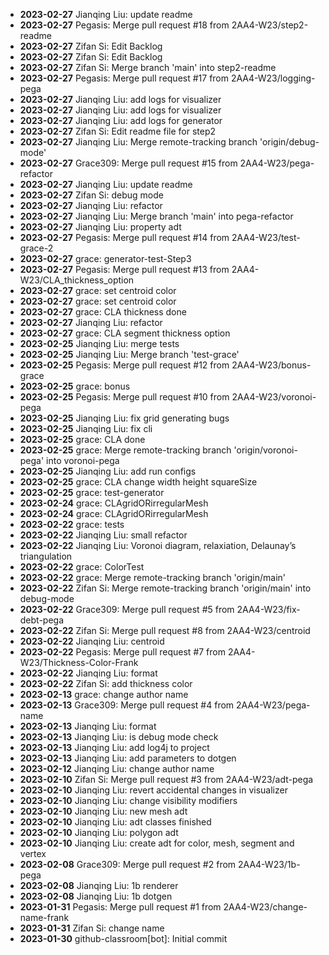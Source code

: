 - **2023-02-27** Jianqing Liu: update readme
- **2023-02-27** Pegasis: Merge pull request #18 from 2AA4-W23/step2-readme
- **2023-02-27** Zifan Si: Edit Backlog
- **2023-02-27** Zifan Si: Edit Backlog
- **2023-02-27** Zifan Si: Merge branch 'main' into step2-readme
- **2023-02-27** Pegasis: Merge pull request #17 from 2AA4-W23/logging-pega
- **2023-02-27** Jianqing Liu: add logs for visualizer
- **2023-02-27** Jianqing Liu: add logs for visualizer
- **2023-02-27** Jianqing Liu: add logs for generator
- **2023-02-27** Zifan Si: Edit readme file for step2
- **2023-02-27** Jianqing Liu: Merge remote-tracking branch 'origin/debug-mode'
- **2023-02-27** Grace309: Merge pull request #15 from 2AA4-W23/pega-refactor
- **2023-02-27** Jianqing Liu: update readme
- **2023-02-27** Zifan Si: debug mode
- **2023-02-27** Jianqing Liu: refactor
- **2023-02-27** Jianqing Liu: Merge branch 'main' into pega-refactor
- **2023-02-27** Jianqing Liu: property adt
- **2023-02-27** Pegasis: Merge pull request #14 from 2AA4-W23/test-grace-2
- **2023-02-27** grace: generator-test-Step3
- **2023-02-27** Pegasis: Merge pull request #13 from 2AA4-W23/CLA_thickness_option
- **2023-02-27** grace: set centroid color
- **2023-02-27** grace: set centroid color
- **2023-02-27** grace: CLA thickness done
- **2023-02-27** Jianqing Liu: refactor
- **2023-02-27** grace: CLA segment thickness option
- **2023-02-25** Jianqing Liu: merge tests
- **2023-02-25** Jianqing Liu: Merge branch 'test-grace'
- **2023-02-25** Pegasis: Merge pull request #12 from 2AA4-W23/bonus-grace
- **2023-02-25** grace: bonus
- **2023-02-25** Pegasis: Merge pull request #10 from 2AA4-W23/voronoi-pega
- **2023-02-25** Jianqing Liu: fix grid generating bugs
- **2023-02-25** Jianqing Liu: fix cli
- **2023-02-25** grace: CLA done
- **2023-02-25** grace: Merge remote-tracking branch 'origin/voronoi-pega' into voronoi-pega
- **2023-02-25** Jianqing Liu: add run configs
- **2023-02-25** grace: CLA change width height squareSize
- **2023-02-25** grace: test-generator
- **2023-02-24** grace: CLAgridORirregularMesh
- **2023-02-24** grace: CLAgridORirregularMesh
- **2023-02-22** grace: tests
- **2023-02-22** Jianqing Liu: small refactor
- **2023-02-22** Jianqing Liu: Voronoi diagram, relaxiation, Delaunay’s triangulation
- **2023-02-22** grace: ColorTest
- **2023-02-22** grace: Merge remote-tracking branch 'origin/main'
- **2023-02-22** Zifan Si: Merge remote-tracking branch 'origin/main' into debug-mode
- **2023-02-22** Grace309: Merge pull request #5 from 2AA4-W23/fix-debt-pega
- **2023-02-22** Zifan Si: Merge pull request #8 from 2AA4-W23/centroid
- **2023-02-22** Jianqing Liu: centroid
- **2023-02-22** Pegasis: Merge pull request #7 from 2AA4-W23/Thickness-Color-Frank
- **2023-02-22** Jianqing Liu: format
- **2023-02-22** Zifan Si: add thickness color
- **2023-02-13** grace: change author name
- **2023-02-13** Grace309: Merge pull request #4 from 2AA4-W23/pega-name
- **2023-02-13** Jianqing Liu: format
- **2023-02-13** Jianqing Liu: is debug mode check
- **2023-02-13** Jianqing Liu: add log4j to project
- **2023-02-13** Jianqing Liu: add parameters to dotgen
- **2023-02-12** Jianqing Liu: change author name
- **2023-02-10** Zifan Si: Merge pull request #3 from 2AA4-W23/adt-pega
- **2023-02-10** Jianqing Liu: revert accidental changes in visualizer
- **2023-02-10** Jianqing Liu: change visibility modifiers
- **2023-02-10** Jianqing Liu: new mesh adt
- **2023-02-10** Jianqing Liu: adt classes finished
- **2023-02-10** Jianqing Liu: polygon adt
- **2023-02-10** Jianqing Liu: create adt for color, mesh, segment and vertex
- **2023-02-08** Grace309: Merge pull request #2 from 2AA4-W23/1b-pega
- **2023-02-08** Jianqing Liu: 1b renderer
- **2023-02-08** Jianqing Liu: 1b dotgen
- **2023-01-31** Pegasis: Merge pull request #1 from 2AA4-W23/change-name-frank
- **2023-01-31** Zifan Si: change name
- **2023-01-30** github-classroom[bot]: Initial commit